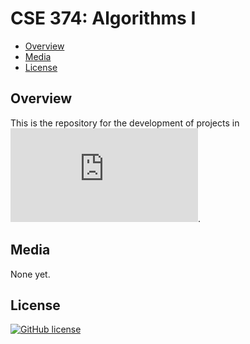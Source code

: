 # CSE 374: Algorithms I

- [Overview](#overview)
- [Media](#media)
- [License](#license)

<a name="overview"/></a>
## Overview
This is the repository for the development of projects in ![CSE 374 Algorithms I](https://miamioh.edu/cec/academics/departments/cse/academics/course-descriptions/cse-374/index.html).

<a name="media"/></a>
## Media
None yet.

<a name="license"></a>
## License
[![GitHub license](https://img.shields.io/badge/license-MIT-blue.svg)](LICENSE)
